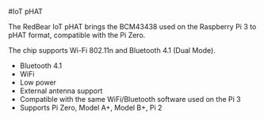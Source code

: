 <!--
---
name: IoT pHAT
class: board
type: iot
formfactor: pHAT
manufacturer: RedBear
collected: Other
description: A Wi-Fi + Bluetooth add-on board for the Pi Zero
url: https://www.kickstarter.com/projects/1991736672/iot-hat-for-raspberry-pi-a-must-have-for-pi-zero
github: https://github.com/redbear/IoT_pHAT
buy: https://redbear.cc/product/rpi/iot-phat.html
image: 'redbear-iot-hat.png'
pincount: 40
eeprom: setup
power:
  '1':
  '2':
ground:
  '6':
  '9':
  '14':
  '20':
  '25':
  '30':
  '34':
  '39':
pin:
  '8':
    name: 'BLE TDX'
  '10':
    name: 'BLE RXD'
  '11':
    name: 'BLE RTS'
  '13':
    name: 'WiFi SDIO_D3'
  '15':
    name: 'WiFi SDIO_CLK'
  '16':
    name: 'WiFi SDIO_CMD'
  '18':
    name: 'WiFi SDIO_D0'
  '22':
    name: 'WiFi SDIO_D1'
  '29':
    name: 'BLE BT_RST_N'
  '31':
    name: 'WiFi WL_REG_ON'
  '36':
    name: 'BLE CTS'
  '37':
    name: 'WiFi SDIO_D2'
-->
#IoT pHAT

The RedBear IoT pHAT brings the BCM43438 used on the Raspberry Pi 3 to pHAT format, compatible with the Pi Zero.

The chip supports Wi-Fi 802.11n and Bluetooth 4.1 (Dual Mode).

* Bluetooth 4.1
* WiFi
* Low power
* External antenna support
* Compatible with the same WiFi/Bluetooth software used on the Pi 3
* Supports Pi Zero, Model A+, Model B+, Pi 2
